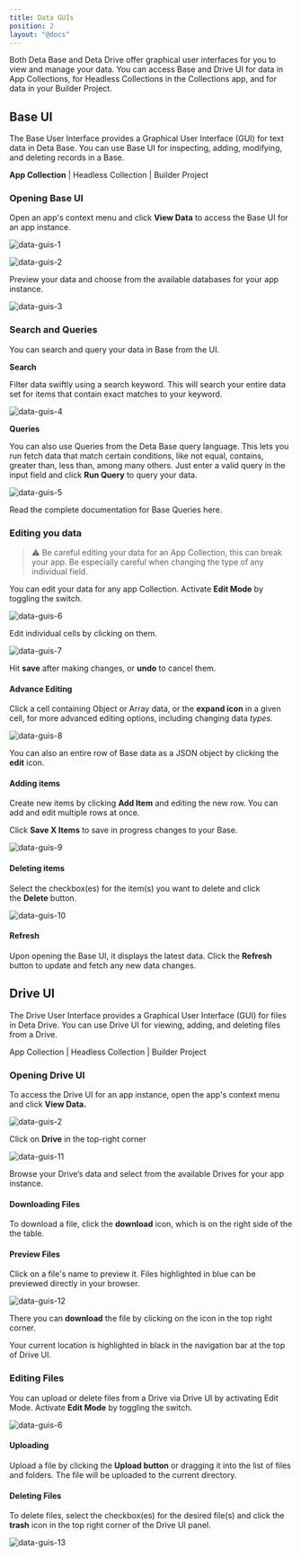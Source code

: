 ```yaml
---
title: Data GUIs
position: 2
layout: "@docs"
---
```


Both Deta Base and Deta Drive offer graphical user interfaces for you to view and manage your data. You can access Base and Drive UI for data in App Collections, for Headless Collections in the Collections app, and for data in your Builder Project.

## Base UI

The Base User Interface provides a Graphical User Interface (GUI) for text data in Deta Base. You can use Base UI for inspecting, adding, modifying, and deleting records in a Base. 

**App Collection** | Headless Collection | Builder Project

### Opening Base UI

Open an app's context menu and click **View Data** to access the Base UI for an app instance.

![data-guis-1](/public/docs-assets/use/data-guis-1.png)

![data-guis-2](/public/docs-assets/use/data-guis-2.png)

Preview your data and choose from the available databases for your app instance.

![data-guis-3](/public/docs-assets/use/data-guis-3.png)

### Search and Queries

You can search and query your data in Base from the UI.

**Search**

Filter data swiftly using a search keyword. This will search your entire data set for items that contain exact matches to your keyword.

![data-guis-4](/public/docs-assets/use/data-guis-4.png)

**Queries**

You can also use Queries from the Deta Base query language. This lets you run fetch data that match certain conditions, like not equal, contains, greater than, less than, among many others. Just enter a valid query in the input field and click **Run Query** to query your data.

![data-guis-5](/public/docs-assets/use/data-guis-5.png)

Read the complete documentation for Base Queries here.

### Editing you data

> ⚠️ Be careful editing your data for an App Collection, this can break your app. Be especially careful when changing the type of any individual field.


You can edit your data for any app Collection. Activate **Edit Mode** by toggling the switch.

![data-guis-6](/public/docs-assets/use/data-guis-6.png)

Edit individual cells by clicking on them.

![data-guis-7](/public/docs-assets/use/data-guis-7.png)

Hit **save** after making changes, or **undo** to cancel them.

#### Advance Editing

Click a cell containing Object or Array data, or the **expand icon** in a given cell, for more advanced editing options, including changing data *types.* 

![data-guis-8](/public/docs-assets/use/data-guis-8.png)

You can also an entire row of Base data as a JSON object by clicking the **edit** icon.

#### Adding items

Create new items by clicking **Add Item** and editing the new row. You can add and edit multiple rows at once.

Click **Save X Items** to save in progress changes to your Base.

![data-guis-9](/public/docs-assets/use/data-guis-9.png)

#### Deleting items

Select the checkbox(es) for the item(s) you want to delete and click the **Delete** button.

![data-guis-10](/public/docs-assets/use/data-guis-10.png)

#### Refresh

Upon opening the Base UI, it displays the latest data. Click the **Refresh** button to update and fetch any new data changes.

## Drive UI

The Drive User Interface provides a Graphical User Interface (GUI) for files in Deta Drive. You can use Drive UI for viewing, adding, and deleting files from a Drive. 

App Collection | Headless Collection | Builder Project

### Opening Drive UI

To access the Drive UI for an app instance, open the app's context menu and click **View Data.**

![data-guis-2](/public/docs-assets/use/data-guis-2.png)

Click on **Drive** in the top-right corner

![data-guis-11](/public/docs-assets/use/data-guis-11.png)

Browse your Drive’s data and select from the available Drives for your app instance.

#### Downloading Files

To download a file, click the **download** icon, which is on the right side of the the table.

#### Preview Files

Click on a file's name to preview it. Files highlighted in blue can be previewed directly in your browser. 

![data-guis-12](/public/docs-assets/use/data-guis-12.png)

There you can **download** the file by clicking on the icon in the top right corner.

Your current location is highlighted in black in the navigation bar at the top of Drive UI.

### Editing Files

You can upload or delete files from a Drive via Drive UI by activating Edit Mode. Activate **Edit Mode** by toggling the switch.

![data-guis-6](/public/docs-assets/use/data-guis-6.png)

#### **Uploading**

Upload a file by clicking the **Upload button** or dragging it into the list of files and folders. The file will be uploaded to the current directory.

#### **Deleting Files**

To delete files, select the checkbox(es) for the desired file(s) and click the **trash** icon in the top right corner of the Drive UI panel.

![data-guis-13](/public/docs-assets/use/data-guis-13.png)
